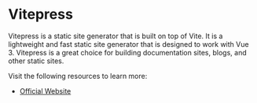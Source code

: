# Vitepress

Vitepress is a static site generator that is built on top of Vite. It is a lightweight and fast static site generator that is designed to work with Vue 3. Vitepress is a great choice for building documentation sites, blogs, and other static sites.

Visit the following resources to learn more:

- [Official Website](https://vitepress.dev/)